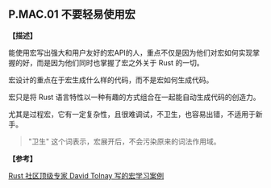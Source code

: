 ## P.MAC.01  不要轻易使用宏

**【描述】**

能使用宏写出强大和用户友好的宏API的人，重点不仅是因为他们对宏如何实现掌握的好，而是因为他们同时也掌握了宏之外关于 Rust 的一切。

宏设计的重点在于宏生成什么样的代码，而不是宏如何生成代码。

宏只是将 Rust 语言特性以一种有趣的方式组合在一起能自动生成代码的创造力。

尤其是过程宏，它有一定复杂性，且很难调试，不卫生，也容易出错，不适用于新手。

> "卫生" 这个词表示，宏展开后，不会污染原来的词法作用域。

**【参考】**

[Rust 社区顶级专家 David Tolnay 写的宏学习案例](https://github.com/dtolnay/case-studies)
